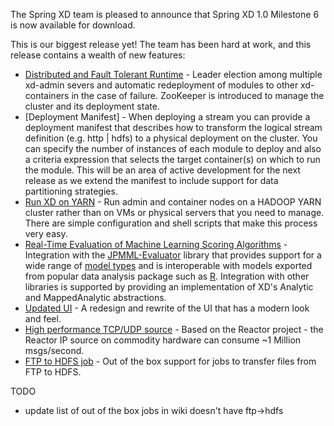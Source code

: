 The Spring XD team is pleased to announce that Spring XD 1.0 Milestone 6 is now available for download.

This is our biggest release yet!  The team has been hard at work, and this release contains a wealth of new features:

* [Distributed and Fault Tolerant Runtime](https://github.com/spring-projects/spring-xd/wiki/XD-Distributed-Runtime) - Leader election among multiple xd-admin severs and automatic redeployment of modules to other xd-containers in the case of failure.  ZooKeeper is introduced to manage the cluster and its deployment state.
*  [Deployment Manifest] - When deploying a stream you can provide a deployment manifest that describes how to transform the logical stream definition (e.g.  http | hdfs) to a physical deployment on the cluster.  You can specify the number of instances of each module to deploy and also a criteria expression that selects the target container(s) on which to run the module.  This will be an area of active development for the next release as we extend the manifest to include support for data partitioning strategies.
* [Run XD on YARN](https://github.com/spring-projects/spring-xd/wiki/Running-on-YARN) - Run admin and container nodes on a HADOOP YARN cluster rather than on VMs or physical servers that you need to manage.  There are simple configuration and shell scripts that make this process very easy.
* [Real-Time Evaluation of Machine Learning Scoring Algorithms](https://github.com/spring-projects/spring-xd/wiki/Analytics) - Integration with the [JPMML-Evaluator](https://github.com/jpmml/jpmml-evaluator) library that provides support for a wide range of [model types](https://github.com/jpmml/jpmml-evaluator#features) and is interoperable with models exported from popular data analysis package such as [R](http://www.r-project.org/).  Integration with other libraries is supported by providing an implementation of XD's Analytic and MappedAnalytic abstractions.
* [Updated UI](https://github.com/spring-projects/spring-xd/wiki/AdminUI) - A redesign and rewrite of the UI that has a modern look and feel.  
* [High performance TCP/UDP source](https://github.com/spring-projects/spring-xd/wiki/Sources#reactor-ip) - Based on the Reactor project - the Reactor IP source on commodity hardware can consume ~1 Million msgs/second.
* [FTP to HDFS job](https://github.com/spring-projects/spring-xd/wiki/Batch-Jobs#ftp-to-hdfs-export-ftphdfs) - Out of the box support for jobs to transfer files from FTP to HDFS.


TODO 

* update list of out of the box jobs in wiki doesn't have ftp->hdfs
     

